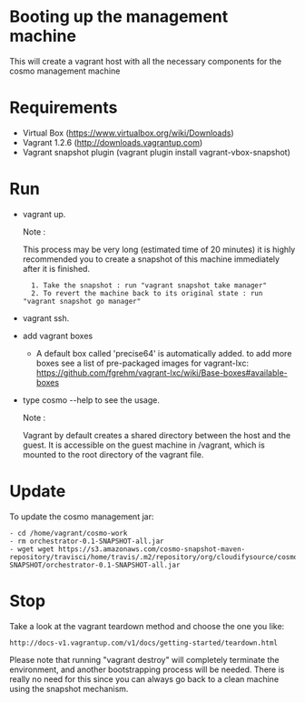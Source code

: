 # Booting up the management machine #

This will create a vagrant host with all the necessary components for the cosmo management machine

Requirements
============

- Virtual Box (https://www.virtualbox.org/wiki/Downloads)
- Vagrant 1.2.6 (http://downloads.vagrantup.com)
- Vagrant snapshot plugin (vagrant plugin install vagrant-vbox-snapshot)

Run
====

- vagrant up.

    Note :

    This process may be very long (estimated time of 20 minutes) it is highly recommended you to create a snapshot of
    this machine immediately after it is finished.

        1. Take the snapshot : run "vagrant snapshot take manager"
        2. To revert the machine back to its original state : run "vagrant snapshot go manager"


- vagrant ssh.
- add vagrant boxes

    * A default box called 'precise64' is automatically added. to add more boxes see a list of pre-packaged images
      for vagrant-lxc: https://github.com/fgrehm/vagrant-lxc/wiki/Base-boxes#available-boxes

- type cosmo --help to see the usage.

    Note :

    Vagrant by default creates a shared directory between the host and the guest.
    It is accessible on the guest machine in /vagrant, which is mounted to the root directory of the vagrant file.


Update
======

To update the cosmo management jar:

    - cd /home/vagrant/cosmo-work
    - rm orchestrator-0.1-SNAPSHOT-all.jar
    - wget wget https://s3.amazonaws.com/cosmo-snapshot-maven-repository/travisci/home/travis/.m2/repository/org/cloudifysource/cosmo/orchestrator/0.1-SNAPSHOT/orchestrator-0.1-SNAPSHOT-all.jar

Stop
====

Take a look at the vagrant teardown method and choose the one you like:

    http://docs-v1.vagrantup.com/v1/docs/getting-started/teardown.html

Please note that running "vagrant destroy" will completely terminate the environment,
and another bootstrapping process will be needed.
There is really no need for this since you can always go back to a clean machine using the snapshot mechanism.



